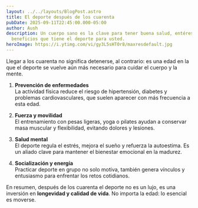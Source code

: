 ```yaml
---
layout: ../../layouts/BlogPost.astro
title: El deporte después de los cuarenta
pubDate: 2025-09-11T22:45:00.000-05:00
author: Aush
description: Un cuerpo sano es la clave para tener buena salud, entérese de los
  beneficios que tiene el deporte para usted.
heroImage: https://i.ytimg.com/vi/gy3L5sHT0r8/maxresdefault.jpg
---
```

Llegar a los cuarenta no significa detenerse, al contrario: es una edad en la que el deporte se vuelve aún más necesario para cuidar el cuerpo y la mente.  

1. **Prevención de enfermedades**  
   La actividad física reduce el riesgo de hipertensión, diabetes y problemas cardiovasculares, que suelen aparecer con más frecuencia a esta edad.  

2. **Fuerza y movilidad**  
   El entrenamiento con pesas ligeras, yoga o pilates ayudan a conservar masa muscular y flexibilidad, evitando dolores y lesiones.  

3. **Salud mental**  
   El deporte regula el estrés, mejora el sueño y refuerza la autoestima. Es un aliado clave para mantener el bienestar emocional en la madurez.  

4. **Socialización y energía**  
   Practicar deporte en grupo no solo motiva, también genera vínculos y entusiasmo para enfrentar los retos cotidianos.  

En resumen, después de los cuarenta el deporte no es un lujo, es una inversión en **longevidad y calidad de vida**. No importa la edad: lo esencial es moverse.  
